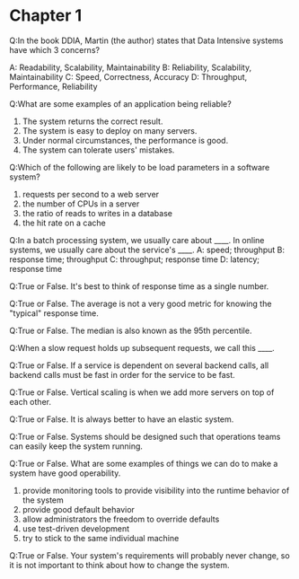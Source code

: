 # Chapter 1
Q:In the book DDIA, Martin (the author) states that Data Intensive systems have which 3 concerns?

A: Readability, Scalability, Maintainability
B: Reliability, Scalability, Maintainability
C: Speed, Correctness, Accuracy
D: Throughput, Performance, Reliability


Q:What are some examples of an application being reliable?
1. The system returns the correct result.
2. The system is easy to deploy on many servers.
3. Under normal circumstances, the performance is good.
4. The system can tolerate users' mistakes.

Q:Which of the following are likely to be load parameters in a software system?
1. requests per second to a web server
2. the number of CPUs in a server
3. the ratio of reads to writes in a database
4. the hit rate on a cache

Q:In a batch processing system, we usually care about ____. In online systems, we
usually care about the service's ____.
A: speed; throughput
B: response time; throughput
C: throughput; response time
D: latency; response time


Q:True or False. It's best to think of response time as a single number.

Q:True or False. The average is not a very good metric for knowing the "typical"
response time.

Q:True or False. The median is also known as the 95th percentile.

Q:When a slow request holds up subsequent requests, we call this ____.

Q:True or False. If a service is dependent on several backend calls, all backend calls
must be fast in order for the service to be fast.

Q:True or False. Vertical scaling is when we add more servers on top of each other.

Q:True or False. It is always better to have an elastic system.

Q:True or False. Systems should be designed such that operations teams can easily keep
the system running.

Q:True or False. What are some examples of things we can do to make a system have good operability.
1. provide monitoring tools to provide visibility into the runtime behavior of the system
2. provide good default behavior
3. allow administrators the freedom to override defaults
4. use test-driven development
5. try to stick to the same individual machine

Q:True or False. Your system's requirements will probably never change, so it is not important
to think about how to change the system.
